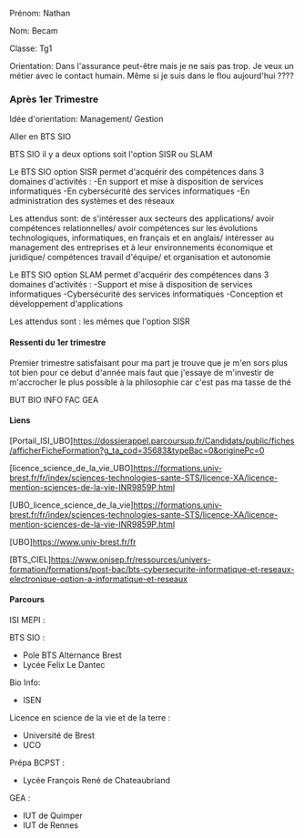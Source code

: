 Prénom: Nathan

Nom: Becam

Classe: Tg1

Orientation: Dans l'assurance peut-être mais je ne sais pas trop. Je veux un métier avec le contact humain. Même si je suis dans le flou aujourd'hui ????

### Après 1er Trimestre

Idée d'orientation: Management/ Gestion  

Aller en BTS SIO 

BTS SIO il y a deux options soit l'option SISR ou SLAM 


Le BTS SIO option SISR permet d'acquérir des compétences dans 3 domaines d'activités :
-En support et mise à disposition de services informatiques 
-En cybersécurité des services informatiques 
-En administration des systèmes et des réseaux

Les attendus sont:
 de s'intéresser aux secteurs des applications/ avoir compétences relationnelles/ avoir compétences sur les évolutions technologiques, informatiques, en français et en anglais/ intéresser au management des entreprises et à leur environnements économique et juridique/ compétences travail d'équipe/ et organisation et autonomie


Le BTS SIO option SLAM permet d'acquérir des compétences dans 3 domaines d'activités : 
-Support et mise à disposition de services informatiques
-Cybersécurité des services informatiques
-Conception et développement d'applications 

Les attendus sont :
les mêmes que l'option SISR



#### Ressenti du 1er trimestre
Premier trimestre satisfaisant pour ma part je trouve que je m'en sors plus tot bien pour ce debut d'année 
mais faut que j'essaye de m'investir de m'accrocher le plus possible à la philosophie car c'est pas ma tasse de thé



BUT 
BIO INFO FAC
GEA

#### Liens

[Portail_ISI_UBO]https://dossierappel.parcoursup.fr/Candidats/public/fiches/afficherFicheFormation?g_ta_cod=35683&typeBac=0&originePc=0

[licence_science_de_la_vie_UBO]https://formations.univ-brest.fr/fr/index/sciences-technologies-sante-STS/licence-XA/licence-mention-sciences-de-la-vie-INR9859P.html

[UBO_licence_science_de_la_vie]https://formations.univ-brest.fr/fr/index/sciences-technologies-sante-STS/licence-XA/licence-mention-sciences-de-la-vie-INR9859P.html

[UBO]https://www.univ-brest.fr/fr

[BTS_CIEL]https://www.onisep.fr/ressources/univers-formation/formations/post-bac/bts-cybersecurite-informatique-et-reseaux-electronique-option-a-informatique-et-reseaux

#### Parcours

ISI MEPI : 

BTS SIO :
- Pole BTS Alternance Brest
- Lycée Felix Le Dantec

Bio Info:
- ISEN

Licence en science de la vie et de la terre :
- Université de Brest
- UCO

Prépa BCPST :
- Lycée François René de Chateaubriand

GEA : 
- IUT de Quimper
- IUT de Rennes

